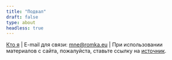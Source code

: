 ```yaml
---
title: "Подвал"
draft: false
type: about
headless: true
---
```

[Кто я](/about) | E-mail для связи: [mne@romka.eu](mailto:mne@romka.eu) | При использовании материалов с сайта, пожалуйста, ставьте ссылку на [источник](https://romka.eu).